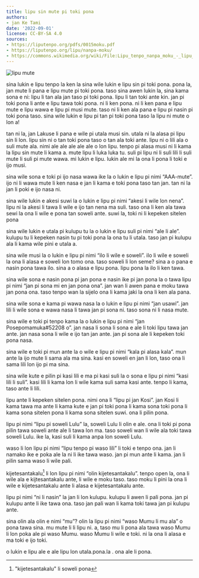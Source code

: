 ```yaml
---
title: lipu sin mute pi toki pona
authors:
- jan Ke Tami
date: '2022-09-01'
license: CC-BY-SA 4.0
sources:
- https://liputenpo.org/pdfs/0015moku.pdf
- https://liputenpo.org/lipu/nanpa-moku/
- https://commons.wikimedia.org/wiki/File:Lipu_tenpo_nanpa_moku_-_lipu_mute.png
---
```


![lipu mute](https://upload.wikimedia.org/wikipedia/commons/e/ec/Lipu_tenpo_nanpa_moku_-_lipu_mute.png)

sina lukin e lipu tenpo la ken la sina wile lukin e lipu sin pi toki pona. pona la, jan mute li pana e lipu mute pi toki pona. taso sina awen lukin la, sina kama sona e ni: lipu li tan ala jan taso pi toki pona. lipu li tan toki ante kin. jan pi toki pona li ante e lipu tawa toki pona. ni li ken pona. ni li ken pana e lipu mute e lipu wawa e lipu pi musi mute. taso ni li ken ala pana e lipu pi nasin pi toki pona taso. sina wile lukin e lipu pi tan pi toki pona taso la lipu ni mute o lon a!

tan ni la, jan Lakuse li pana e wile pi utala musi sin. utala ni la alasa pi lipu sin li lon. lipu sin ni o tan toki pona taso o tan ala toki ante. lipu ni o lili ala o suli mute ala. nimi ale ale ale ale ale o lon lipu. tenpo pi alasa musi ni li kama la lipu sin mute li kama a. mute lipu li luka luka tu. suli pi lipu ni li suli lili li suli mute li suli pi mute wawa. mi lukin e lipu. lukin ale mi la ona li pona li toki e ijo musi.

sina wile sona e toki pi ijo nasa wawa ike la o lukin e lipu pi nimi “AAA-mute”. ijo ni li wawa mute li ken nasa e jan li kama e toki pona taso tan jan. tan ni la jan li poki e ijo nasa ni.

sina wile lukin e akesi suwi la o lukin e lipu pi nimi “akesi li wile lon nena”. lipu ni la akesi li tawa li wile e ijo tan nena ma suli. taso ona li ken ala tawa sewi la ona li wile e pona tan soweli ante. suwi la, toki ni li kepeken sitelen pona

sina wile lukin e utala pi kulupu tu la o lukin e lipu suli pi nimi “ale li ale”. kulupu tu li kepeken nasin tu pi toki pona la ona tu li utala. taso jan pi kulupu ala li kama wile pini e utala a.

sina wile musi la o lukin e lipu pi nimi “ilo li wile e soweli”. ilo li wile e soweli la ona li alasa e soweli lon tomo ona. taso soweli li lon seme? sina a o pana e nasin pona tawa ilo. sina a o alasa e lipu pona. lipu pona la ilo li ken tawa.

sina wile sona e nasin pona pi jan pona e nasin ike pi jan pona la o tawa lipu pi nimi “jan pi sona mi en jan pona ona”. jan wan li awen pana e moku tawa jan pona ona. taso tenpo wan la sijelo ona li kama jaki la ona li ken ala pana.

sina wile sona e kama pi wawa nasa la o lukin e lipu pi nimi “jan usawi”. jan lili li wile sona e wawa nasa li tawa jan pi sona ni. taso sona ni li nasa mute.

sina wile e toki pi tenpo kama la o lukin e lipu pi nimi “jan Posepomamuka#52208 o”. jan nasa li sona li sona e ale li toki lipu tawa jan ante. jan nasa sona li wile e ijo tan jan ante. jan pi sona ale li kepeken toki pona nasa.

sina wile e toki pi mun ante la o wile e lipu pi nimi “kala pi alasa kala”. mun ante la ijo mute li sama ala ma sina. kasi en soweli en jan li lon, taso ona li sama lili lon ijo pi ma sina.

sina wile kute e pilin pi kasi lili e ma pi kasi suli la o sona e lipu pi nimi “kasi lili li suli”. kasi lili li kama lon li wile kama suli sama kasi ante. tenpo li kama, taso ante li lili.

lipu ante li kepeken sitelen pona. nimi ona li “lipu pi jan Kosi”. jan Kosi li kama tawa ma ante li kama kute e jan pi toki pona li kama sona toki pona li kama sona sitelen pona li kama sona sitelen suwi. ona li pilin pona.

lipu pi nimi “lipu pi soweli Lulu” la, soweli Lulu li olin e ale. ona li toki pi pona pilin tawa soweli ante ale li tawa lon ma. taso soweli wan li wile ala toki tawa soweli Lulu. ike la, kasi suli li kama anpa lon soweli Lulu.

waso li lon lipu pi nimi “lipu tenpo pi waso lili” li toki e tenpo ona. jan li namako ike e poka ale la ni li ike tawa waso. jan pi mun ante li kama. jan li pilin sama waso li wile pali.

kijetesantakalu[^1] li lon lipu pi nimi “olin kijetesantakalu”. tenpo open la, ona li wile ala e kijtesantakalu ante, li wile e moku taso. taso moku li pini la ona li wile e kijetesantakalu ante li alasa e kijetesantakalu ante.

lipu pi nimi “ni li nasin” la jan li lon kulupu. kulupu li awen li pali pona. jan pi kulupu ante li ike tawa ona. taso jan pali wan li kama toki tawa jan pi kulupu ante.

sina olin ala olin e nimi “mu”? olin la lipu pi nimi “waso Mumu li mu ala” o pona tawa sina. mu mute li li lipu ni. a, taso mu li pona ala tawa waso Mumu li lon poka ale pi waso Mumu. waso Mumu li wile e toki. ni la ona li alasa e ma toki e ijo toki.

o lukin e lipu ale e ale lipu lon utala.pona.la . ona ale li pona.

[^1]: "kijetesantakalu" li soweli pona